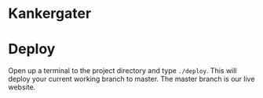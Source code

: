 # Kankergater

# Deploy

Open up a terminal to the project directory and type `./deploy`.  This will deploy your current working branch to master.  The master branch is our live website.
